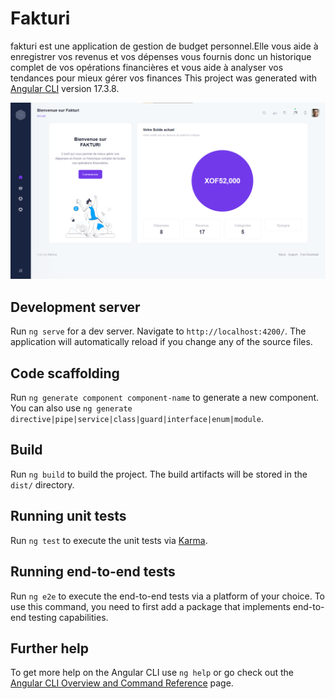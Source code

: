 # Fakturi
fakturi est une application de gestion de budget personnel.Elle vous aide à enregistrer vos revenus et vos dépenses vous fournis donc un historique complet de vos opérations financières et vous aide à analyser vos tendances pour mieux gérer vos finances
This project was generated with [Angular CLI](https://github.com/angular/angular-cli) version 17.3.8.

![App Screenshot](https://github.com/agodaMarina/FakturiFront/blob/main/src/app/layout/page/depense/dashboard.png?raw=true)
## Development server

Run `ng serve` for a dev server. Navigate to `http://localhost:4200/`. The application will automatically reload if you change any of the source files.

## Code scaffolding

Run `ng generate component component-name` to generate a new component. You can also use `ng generate directive|pipe|service|class|guard|interface|enum|module`.

## Build

Run `ng build` to build the project. The build artifacts will be stored in the `dist/` directory.

## Running unit tests

Run `ng test` to execute the unit tests via [Karma](https://karma-runner.github.io).

## Running end-to-end tests

Run `ng e2e` to execute the end-to-end tests via a platform of your choice. To use this command, you need to first add a package that implements end-to-end testing capabilities.

## Further help

To get more help on the Angular CLI use `ng help` or go check out the [Angular CLI Overview and Command Reference](https://angular.io/cli) page.
